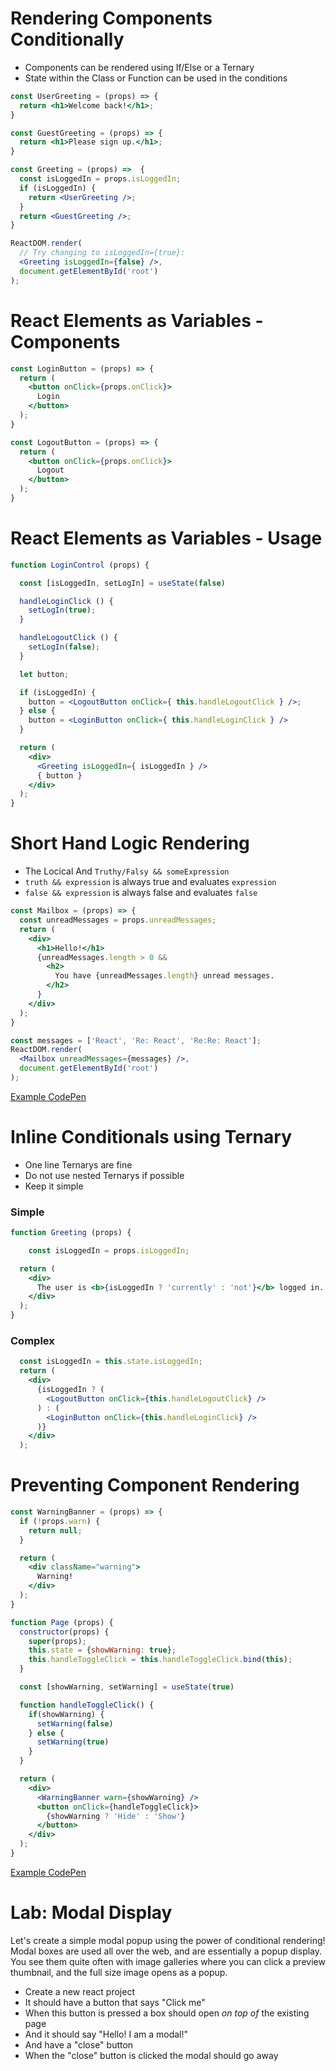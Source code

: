 # Rendering Components Conditionally

* Components can be rendered using If/Else or a Ternary
* State within the Class or Function can be used in the conditions

```jsx
const UserGreeting = (props) => {
  return <h1>Welcome back!</h1>;
}

const GuestGreeting = (props) => {
  return <h1>Please sign up.</h1>;
}

const Greeting = (props) =>  {
  const isLoggedIn = props.isLoggedIn;
  if (isLoggedIn) {
    return <UserGreeting />;
  }
  return <GuestGreeting />;
}

ReactDOM.render(
  // Try changing to isLoggedIn={true}:
  <Greeting isLoggedIn={false} />,
  document.getElementById('root')
);
```

# React Elements as Variables - Components

```jsx
const LoginButton = (props) => {
  return (
    <button onClick={props.onClick}>
      Login
    </button>
  );
}

const LogoutButton = (props) => {
  return (
    <button onClick={props.onClick}>
      Logout
    </button>
  );
}
```

# React Elements as Variables - Usage

```jsx
function LoginControl (props) {

  const [isLoggedIn, setLogIn] = useState(false)

  handleLoginClick () {
    setLogIn(true);
  }

  handleLogoutClick () {
    setLogIn(false);
  }

  let button;

  if (isLoggedIn) {
    button = <LogoutButton onClick={ this.handleLogoutClick } />;
  } else {
    button = <LoginButton onClick={ this.handleLoginClick } />
  }

  return (
    <div>
      <Greeting isLoggedIn={ isLoggedIn } />
      { button }
    </div>
  );
}
```

# Short Hand Logic Rendering

* The Locical And `Truthy/Falsy && someExpression`
* `truth && expression` is always true and evaluates `expression`
* `false && expression` is always false and evaluates `false`

```jsx
const Mailbox = (props) => {
  const unreadMessages = props.unreadMessages;
  return (
    <div>
      <h1>Hello!</h1>
      {unreadMessages.length > 0 &&
        <h2>
          You have {unreadMessages.length} unread messages.
        </h2>
      }
    </div>
  );
}

const messages = ['React', 'Re: React', 'Re:Re: React'];
ReactDOM.render(
  <Mailbox unreadMessages={messages} />,
  document.getElementById('root')
);
```

[Example CodePen](https://codepen.io/Dangeranger/pen/ajPxBd)


# Inline Conditionals using Ternary

* One line Ternarys are fine
* Do not use nested Ternarys if possible
* Keep it simple

### Simple

```jsx
function Greeting (props) {

    const isLoggedIn = props.isLoggedIn;

  return (
    <div>
      The user is <b>{isLoggedIn ? 'currently' : 'not'}</b> logged in.
    </div>
  );
}
```

### Complex

```jsx
  const isLoggedIn = this.state.isLoggedIn;
  return (
    <div>
      {isLoggedIn ? (
        <LogoutButton onClick={this.handleLogoutClick} />
      ) : (
        <LoginButton onClick={this.handleLoginClick} />
      )}
    </div>
  );
```

# Preventing Component Rendering

```jsx
const WarningBanner = (props) => {
  if (!props.warn) {
    return null;
  }

  return (
    <div className="warning">
      Warning!
    </div>
  );
}

function Page (props) {
  constructor(props) {
    super(props);
    this.state = {showWarning: true};
    this.handleToggleClick = this.handleToggleClick.bind(this);
  }

  const [showWarning, setWarning] = useState(true)

  function handleToggleClick() {
    if(showWarning) {
      setWarning(false)
    } else {
      setWarning(true)
    }
  }

  return (
    <div>
      <WarningBanner warn={showWarning} />
      <button onClick={handleToggleClick}>
        {showWarning ? 'Hide' : 'Show'}
      </button>
    </div>
  );
}
```

[Example CodePen](https://codepen.io/Dangeranger/pen/BPvEqv?editors=0010)

# Lab: Modal Display

Let's create a simple modal popup using the power of conditional rendering!  Modal boxes are used all over the web, and are essentially a popup display. You see them quite often with image galleries where you can click a preview thumbnail, and the full size image opens as a popup.

- Create a new react project
- It should have a button that says "Click me"
- When this button is pressed a box should open *on top of* the existing page
- And it should say "Hello! I am a modal!"
- And have a "close" button
- When the "close" button is clicked the modal should go away

